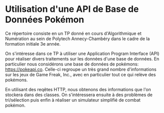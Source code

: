 # Utilisation d'une API de Base de Données Pokémon

Ce répertoire consiste en un TP donné en cours d'Algorithmique et Numération au sein de Polytech Annecy-Chambéry dans le cadre de la formation initiale 3e année. 

On s'intéresse dans ce TP à utiliser une Application Program Interface (API) pour réaliser divers traitements sur les données d'une base de données. En particulier nous considérons une base de données de pokémons: https://pokeapi.co. Celle-ci regroupe un très grand nombre d'informations sur les jeux de Game Freak, Inc., avec en particulier tout ce qui relève des pokémons.

En utilisant des reqêtes HTTP, nous obtenons des informations que l'on stockera dans des classes. On s'intéressera ensuite à des problèmes de tri/sélection puis enfin à réaliser un simulateur simplifié de combat pokémon.